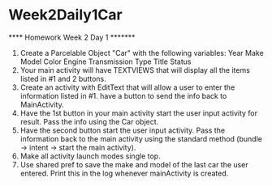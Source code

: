 # Week2Daily1Car

**** Homework Week 2 Day 1 *******
1.  Create a Parcelable Object "Car" with the following variables:
        Year
        Make
        Model
        Color
        Engine
        Transmission Type
        Title Status
2.  Your main activity will have TEXTVIEWS that will display all the items listed in #1 and 2 buttons.  
3.  Create an activity with EditText that will allow a user to enter the information listed in #1.  have a button to send the info back to MainActivity.
4.  Have the 1st button in your main activity start the user input activity for result.  Pass the info using the Car object.
5.  Have the second button start the user input activity.  Pass the information back to the main activity using the standard method (bundle -> intent -> start the main activity).
6.  Make all activity launch modes single top.
7.  Use shared pref to save the make and model of the last car the user entered.  Print this in the log whenever mainActivity is created.

